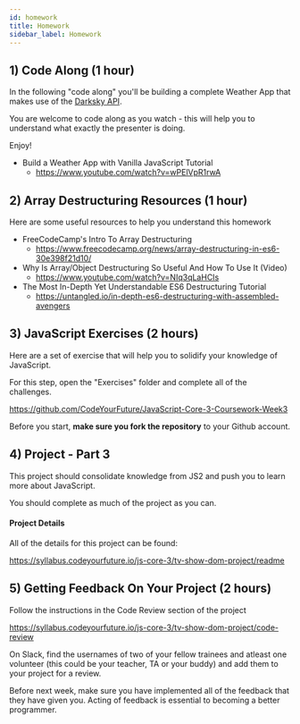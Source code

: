 ```yaml
---
id: homework
title: Homework
sidebar_label: Homework
---
```


## 1) Code Along (1 hour)

In the following "code along" you'll be building a complete Weather App that makes use of the [Darksky API](https://darksky.net).

You are welcome to code along as you watch - this will help you to understand what exactly the presenter is doing.

Enjoy!

- Build a Weather App with Vanilla JavaScript Tutorial
  - https://www.youtube.com/watch?v=wPElVpR1rwA

## 2) Array Destructuring Resources (1 hour)

Here are some useful resources to help you understand this homework

- FreeCodeCamp's Intro To Array Destructuring
  - https://www.freecodecamp.org/news/array-destructuring-in-es6-30e398f21d10/
- Why Is Array/Object Destructuring So Useful And How To Use It (Video)
  - https://www.youtube.com/watch?v=NIq3qLaHCIs
- The Most In-Depth Yet Understandable ES6 Destructuring Tutorial
  - https://untangled.io/in-depth-es6-destructuring-with-assembled-avengers

## 3) JavaScript Exercises (2 hours)

Here are a set of exercise that will help you to solidify your knowledge of JavaScript.

For this step, open the "Exercises" folder and complete all of the challenges.

https://github.com/CodeYourFuture/JavaScript-Core-3-Coursework-Week3

Before you start, **make sure you fork the repository** to your Github account.

## 4) Project - Part 3

This project should consolidate knowledge from JS2 and push you to learn more about JavaScript.

You should complete as much of the project as you can.

#### Project Details

All of the details for this project can be found:

https://syllabus.codeyourfuture.io/js-core-3/tv-show-dom-project/readme

## 5) Getting Feedback On Your Project (2 hours)

Follow the instructions in the Code Review section of the project

https://syllabus.codeyourfuture.io/js-core-3/tv-show-dom-project/code-review

On Slack, find the usernames of two of your fellow trainees and atleast one volunteer (this could be your teacher, TA or your buddy) and add them to your project for a review. 

Before next week, make sure you have implemented all of the feedback that they have given you. Acting of feedback is essential to becoming a better programmer.
